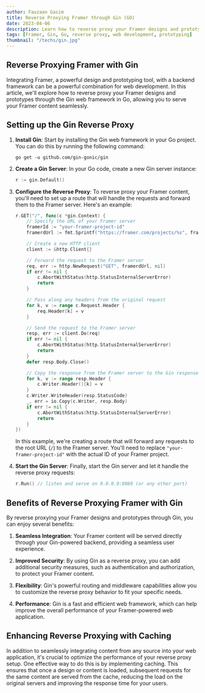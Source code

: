 ```yaml
---
author: Fauzaan Gasim
title: Reverse Proxying Framer through Gin (GO)
date: 2023-04-06
description: Learn how to reverse proxy your Framer designs and prototypes through the Gin web framework in Go, enabling you to serve your Framer content seamlessly.
tags: [Framer, Gin, Go, reverse proxy, web development, prototyping]
thumbnail: "/techs/gin.jpg"
---
```


## Reverse Proxying Framer with Gin

Integrating Framer, a powerful design and prototyping tool, with a backend framework can be a powerful combination for web development. In this article, we'll explore how to reverse proxy your Framer designs and prototypes through the Gin web framework in Go, allowing you to serve your Framer content seamlessly.

## Setting up the Gin Reverse Proxy

1. **Install Gin**: Start by installing the Gin web framework in your Go project. You can do this by running the following command:

   ```
   go get -u github.com/gin-gonic/gin
   ```

2. **Create a Gin Server**: In your Go code, create a new Gin server instance:

   ```go
   r := gin.Default()
   ```

3. **Configure the Reverse Proxy**: To reverse proxy your Framer content, you'll need to set up a route that will handle the requests and forward them to the Framer server. Here's an example:

   ```go
   r.GET("/", func(c *gin.Context) {
       // Specify the URL of your Framer server
       framerId := "your-framer-project-id"
       framerdUrl := fmt.Sprintf("https://framer.com/projects/%s", framerId)

       // Create a new HTTP client
       client := &http.Client{}

       // Forward the request to the Framer server
       req, err := http.NewRequest("GET", framerdUrl, nil)
       if err != nil {
           c.AbortWithStatus(http.StatusInternalServerError)
           return
       }

       // Pass along any headers from the original request
       for k, v := range c.Request.Header {
           req.Header[k] = v
       }

       // Send the request to the Framer server
       resp, err := client.Do(req)
       if err != nil {
           c.AbortWithStatus(http.StatusInternalServerError)
           return
       }
       defer resp.Body.Close()

       // Copy the response from the Framer server to the Gin response
       for k, v := range resp.Header {
           c.Writer.Header()[k] = v
       }
       c.Writer.WriteHeader(resp.StatusCode)
       _, err = io.Copy(c.Writer, resp.Body)
       if err != nil {
           c.AbortWithStatus(http.StatusInternalServerError)
           return
       }
   })
   ```

   In this example, we're creating a route that will forward any requests to the root URL (`/`) to the Framer server. You'll need to replace `"your-framer-project-id"` with the actual ID of your Framer project.

4. **Start the Gin Server**: Finally, start the Gin server and let it handle the reverse proxy requests:

   ```go
   r.Run() // listen and serve on 0.0.0.0:8080 (or any other port)
   ```

## Benefits of Reverse Proxying Framer with Gin

By reverse proxying your Framer designs and prototypes through Gin, you can enjoy several benefits:

1. **Seamless Integration**: Your Framer content will be served directly through your Gin-powered backend, providing a seamless user experience.

2. **Improved Security**: By using Gin as a reverse proxy, you can add additional security measures, such as authentication and authorization, to protect your Framer content.

3. **Flexibility**: Gin's powerful routing and middleware capabilities allow you to customize the reverse proxy behavior to fit your specific needs.

4. **Performance**: Gin is a fast and efficient web framework, which can help improve the overall performance of your Framer-powered web application.

## Enhancing Reverse Proxying with Caching

In addition to seamlessly integrating content from any source into your web application, it's crucial to optimize the performance of your reverse proxy setup. One effective way to do this is by implementing caching. This ensures that once a design or content is loaded, subsequent requests for the same content are served from the cache, reducing the load on the original servers and improving the response time for your users.